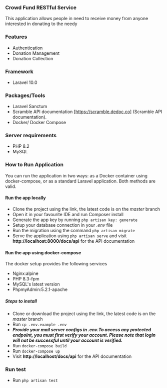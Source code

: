 ### Crowd Fund RESTful Service

This application allows people in need to receive money from anyone interested in donating to the needy

### Features
- Authentication
- Donation Management
- Donation Collection

### Framework
- Laravel 10.0

### Packages/Tools
- Laravel Sanctum
- Scramble API documentation [https://scramble.dedoc.co] (Scramble API documentation).
- Docker/ Docker Compose

### Server requirements
- PHP 8.2
- MySQL

### How to Run Application
You can run the application in two ways: as a Docker container using docker-compose, or as a standard Laravel application. Both methods are valid.

#### Run the app locally
- Clone the project using the link, the latest code is on the *master* branch
- Open it in your favourite IDE and run Composer install
- Generate the app key by running `php artisan key: generate`
- Setup your database connection in your *.env* file
- Run the migration using the command `php artisan migrate`
- Serve the application using `php artisan serve` and visit **http://localhost:8000/docs/api** for the API documentation

#### Run the app using docker-compose
The docker setup provides the following services
- Nginx:alpine
- PHP 8.3-fpm
- MySQL's latest version
- PhpmyAdmin:5.2.1-apache

##### Steps to install
- Clone or download the project using the link, the latest code is on the *master* branch
- Run `cp .env.example .env`
- ***Provide your mail server configs in .env.To access any protected endpoint, you must first verify your account. Please note that login will not be successful until your account is verified.***
- Run `docker-compose build`
- Run `docker-compose up`
- Visit **http://localhost/docs/api** for the API documentation

### Run test
- Run `php artisan test`
